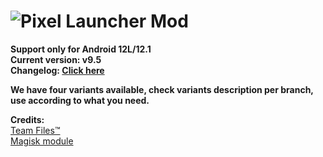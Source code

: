 # ![Pixel Launcher Mod](https://telegra.ph/file/c54fbbf51b9191b499eaf.jpg)<br/>
**Support only for Android 12L/12.1**<br/>
**Current version: v9.5**<br/>
**Changelog: [Click here](https://telegra.ph/Changelog-Of-Pixel-Launcher-MOD-05-28)**

**We have four variants available, check variants description per branch, use according to what you need.**<br/>

**Credits:**<br/>
[Team Files™](https://t.me/modulesrepo)<br/>
[Magisk module](https://t.me/modulesrepo/3166)<br/>
